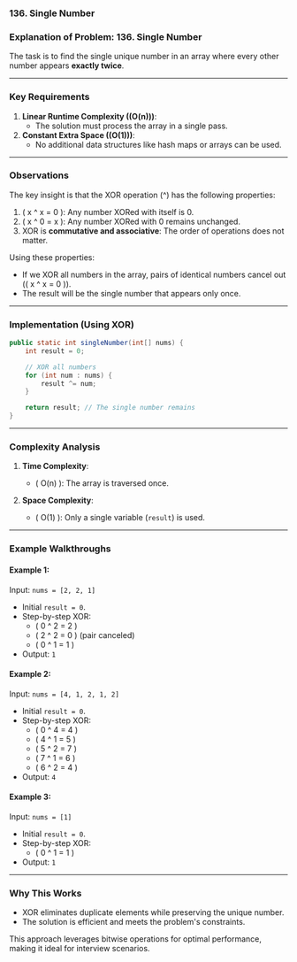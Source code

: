 ### 136. Single Number

### Explanation of Problem: **136. Single Number**

The task is to find the single unique number in an array where every other number appears **exactly twice**.

---

### Key Requirements

1. **Linear Runtime Complexity (\(O(n)\))**:
    - The solution must process the array in a single pass.
2. **Constant Extra Space (\(O(1)\))**:
    - No additional data structures like hash maps or arrays can be used.

---

### Observations

The key insight is that the XOR operation (^) has the following properties:

1. \( x ^ x = 0 \): Any number XORed with itself is 0.
2. \( x ^ 0 = x \): Any number XORed with 0 remains unchanged.
3. XOR is **commutative and associative**: The order of operations does not matter.

Using these properties:

- If we XOR all numbers in the array, pairs of identical numbers cancel out (\( x ^ x = 0 \)).
- The result will be the single number that appears only once.

---

### Implementation (Using XOR)

```java
public static int singleNumber(int[] nums) {
    int result = 0;

    // XOR all numbers
    for (int num : nums) {
        result ^= num;
    }

    return result; // The single number remains
}
```

---

### Complexity Analysis

1. **Time Complexity**:
    - \( O(n) \): The array is traversed once.

2. **Space Complexity**:
    - \( O(1) \): Only a single variable (`result`) is used.

---

### Example Walkthroughs

#### Example 1:

Input: `nums = [2, 2, 1]`

- Initial `result = 0`.
- Step-by-step XOR:
    - \( 0 ^ 2 = 2 \)
    - \( 2 ^ 2 = 0 \) (pair canceled)
    - \( 0 ^ 1 = 1 \)
- Output: `1`

#### Example 2:

Input: `nums = [4, 1, 2, 1, 2]`

- Initial `result = 0`.
- Step-by-step XOR:
    - \( 0 ^ 4 = 4 \)
    - \( 4 ^ 1 = 5 \)
    - \( 5 ^ 2 = 7 \)
    - \( 7 ^ 1 = 6 \)
    - \( 6 ^ 2 = 4 \)
- Output: `4`

#### Example 3:

Input: `nums = [1]`

- Initial `result = 0`.
- Step-by-step XOR:
    - \( 0 ^ 1 = 1 \)
- Output: `1`

---

### Why This Works

- XOR eliminates duplicate elements while preserving the unique number.
- The solution is efficient and meets the problem's constraints.

This approach leverages bitwise operations for optimal performance, making it ideal for interview scenarios.